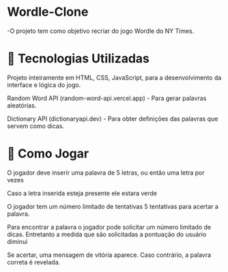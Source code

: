 # Wordle-Clone

-O projeto tem como objetivo recriar do jogo Wordle do NY Times. 

# 🚀 Tecnologias Utilizadas

Projeto inteiramente em HTML, CSS, JavaScript, para a desenvolvimento da interface e lógica do jogo.

Random Word API (random-word-api.vercel.app) - Para gerar palavras aleatórias.

Dictionary API (dictionaryapi.dev) - Para obter definições das palavras que servem como dicas.

# 📌 Como Jogar

O jogador deve inserir uma palavra de 5 letras, ou então uma letra por vezes

Caso a letra inserida esteja presente ele estara verde

O jogador tem um número limitado de tentativas 5 tentativas para acertar a palavra.

Para encontrar a palavra o jogador pode solicitar um número limitado de dicas. Entretanto a medida que são solicitadas a pontuação do usuário diminui

Se acertar, uma mensagem de vitória aparece. Caso contrário, a palavra correta é revelada.

